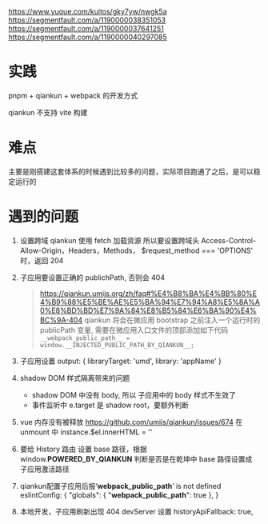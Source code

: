 
<https://www.yuque.com/kuitos/gky7yw/nwgk5a>
<https://segmentfault.com/a/1190000038351053>
<https://segmentfault.com/a/1190000037641251>
<https://segmentfault.com/a/1190000040297085>

# 实践

pnpm + qiankun + webpack 的开发方式

qiankun 不支持 vite 构建

# 难点

主要是刚搭建这套体系的时候遇到比较多的问题，实际项目跑通了之后，是可以稳定运行的

# 遇到的问题

1. 设置跨域
   qiankun 使用 fetch 加载资源
   所以要设置跨域头 Access-Control-Allow-Origin，Headers，Methods，
   $request_method === 'OPTIONS' 时，返回 204

2. 子应用要设置正确的 publichPath, 否则会 404
   > <https://qiankun.umijs.org/zh/faq#%E4%B8%BA%E4%BB%80%E4%B9%88%E5%BE%AE%E5%BA%94%E7%94%A8%E5%8A%A0%E8%BD%BD%E7%9A%84%E8%B5%84%E6%BA%90%E4%BC%9A-404>
   qiankun 将会在微应用 bootstrap 之前注入一个运行时的 publicPath 变量, 需要在微应用入口文件的顶部添加如下代码
   `__webpack_public_path__ = window.__INJECTED_PUBLIC_PATH_BY_QIANKUN__;`

3. 子应用设置 output: { libraryTarget: 'umd', library: 'appName' }

4. shadow DOM 样式隔离带来的问题
   - shadow DOM 中没有 body, 所以 子应用中的 body 样式不生效了
   - 事件监听中 e.target 是 shadow root，要额外判断

5. vue 内存没有被释放
   <https://github.com/umijs/qiankun/issues/674>
   在 unmount 中 instance.$el.innerHTML = ''
   <!-- vue3 没有这个问题？ -->

6. 要给 History 路由 设置 base 路径，根据 window.__POWERED_BY_QIANKUN__ 判断是否是在乾坤中
   base 路径设置成 子应用激活路径

7. qiankun配置子应用后报‘__webpack_public_path__‘ is not defined
   eslintConfig: {
      "globals": {
         "__webpack_public_path__": true
      },
   }
8. 本地开发，子应用刷新出现 404
   devServer 设置 historyApiFallback: true,
